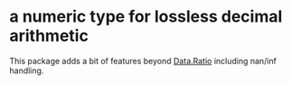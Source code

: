 # a numeric type for lossless decimal arithmetic

This package adds a bit of features beyond
[Data.Ratio](http://hackage.haskell.org/package/base-4.12.0.0/docs/Data-Ratio.html#t:Ratio)
including nan/inf handling.
